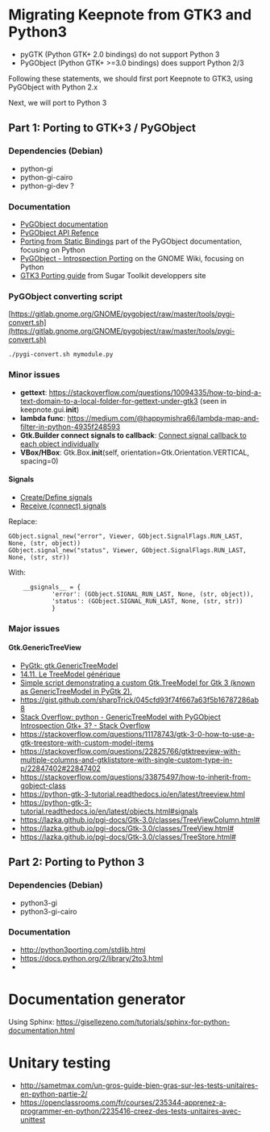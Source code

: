 # Migrating Keepnote from GTK3 and Python3

* pyGTK (Python GTK+ 2.0 bindings) do not support Python 3
* PyGObject (Python GTK+ >=3.0 bindings) does support Python 2/3

Following these statements, we should first port Keepnote to GTK3,
using PyGObject with Python 2.x

Next, we will port to Python 3

## Part 1: Porting to GTK+3 / PyGObject

### Dependencies (Debian)
* python-gi
* python-gi-cairo
* python-gi-dev ?

### Documentation
* [PyGObject documentation](https://pygobject.readthedocs.io/en/latest/)
* [PyGObject API Refence](https://lazka.github.io/pgi-docs)
* [Porting from Static Bindings](https://pygobject.readthedocs.io/en/latest/guide/porting.html)  part of the PyGObject documentation, focusing on Python
* [PyGObject - Introspection Porting](https://wiki.gnome.org/action/show/Projects/PyGObject/IntrospectionPorting?action=show&redirect=PyGObject%2FIntrospectionPorting) on the GNOME Wiki, focusing on Python
* [GTK3 Porting guide](https://developer.sugarlabs.org/src/gtk3-porting-guide.md.html) from Sugar Toolkit developpers site


### PyGObject converting script

[https://gitlab.gnome.org/GNOME/pygobject/raw/master/tools/pygi-convert.sh](https://gitlab.gnome.org/GNOME/pygobject/raw/master/tools/pygi-convert.sh)

	./pygi-convert.sh mymodule.py


### Minor issues
* **gettext**: <https://stackoverflow.com/questions/10094335/how-to-bind-a-text-domain-to-a-local-folder-for-gettext-under-gtk3>
 (seen in keepnote.gui.__init__)
* **lambda func**: <https://medium.com/@happymishra66/lambda-map-and-filter-in-python-4935f248593>
* **Gtk.Builder connect signals to callback**: [Connect signal callback to each object individually](https://stackoverflow.com/questions/51953389/gtk-glade-and-python-connecting-handlers-from-multiple-classes-with-the-connect)
* **VBox/HBox**: Gtk.Box.__init__(self, orientation=Gtk.Orientation.VERTICAL, spacing=0)

#### Signals
 * [Create/Define signals](https://python-gtk-3-tutorial.readthedocs.io/en/latest/objects.html#signals)
 * [Receive (connect) signals](https://python-gtk-3-tutorial.readthedocs.io/en/latest/basics.html#signals)


Replace:
```
GObject.signal_new("error", Viewer, GObject.SignalFlags.RUN_LAST, None, (str, object))
GObject.signal_new("status", Viewer, GObject.SignalFlags.RUN_LAST, None, (str, str))
```

With:
```
    __gsignals__ = {
            'error': (GObject.SIGNAL_RUN_LAST, None, (str, object)),
            'status': (GObject.SIGNAL_RUN_LAST, None, (str, str))
            }
```

### Major issues
#### Gtk.GenericTreeView

* [PyGtk: gtk.GenericTreeModel](https://developer.gnome.org/pygtk/stable/class-pygtkgenerictreemodel.html)
* [14.11. Le TreeModel générique](http://mcclinews.free.fr/python/pygtktutfr/sec-GenericTreeModel.html)
* [Simple script demonstrating a custom Gtk.TreeModel for Gtk 3 (known as GenericTreeModel in PyGtk 2).](
https://gist.github.com/andialbrecht/4463278)
* <https://gist.github.com/sharpTrick/045cfd93f74f667a63f5b16787286ab8>
* [Stack Overflow: python - GenericTreeModel with PyGObject Introspection Gtk+ 3? - Stack Overflow](https://stackoverflow.com/questions/11025700/generictreemodel-with-pygobject-introspection-gtk-3)
* <https://stackoverflow.com/questions/11178743/gtk-3-0-how-to-use-a-gtk-treestore-with-custom-model-items>
* <https://stackoverflow.com/questions/22825766/gtktreeview-with-multiple-columns-and-gtkliststore-with-single-custom-type-in-p/22847402#22847402>
* <https://stackoverflow.com/questions/33875497/how-to-inherit-from-gobject-class>
* <https://python-gtk-3-tutorial.readthedocs.io/en/latest/treeview.html>
* <https://python-gtk-3-tutorial.readthedocs.io/en/latest/objects.html#signals>
* <https://lazka.github.io/pgi-docs/Gtk-3.0/classes/TreeViewColumn.html#>
* <https://lazka.github.io/pgi-docs/Gtk-3.0/classes/TreeView.html#>
* <https://lazka.github.io/pgi-docs/Gtk-3.0/classes/TreeStore.html#>

## Part 2: Porting to Python 3
### Dependencies (Debian)
* python3-gi
* python3-gi-cairo

### Documentation
* <http://python3porting.com/stdlib.html>
* <https://docs.python.org/2/library/2to3.html>
* 

# Documentation generator
Using Sphinx: <https://gisellezeno.com/tutorials/sphinx-for-python-documentation.html>

# Unitary testing
* <http://sametmax.com/un-gros-guide-bien-gras-sur-les-tests-unitaires-en-python-partie-2/>
* <https://openclassrooms.com/fr/courses/235344-apprenez-a-programmer-en-python/2235416-creez-des-tests-unitaires-avec-unittest>

